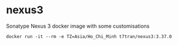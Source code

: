 # nexus3
Sonatype Nexus 3 docker image with some customisations

    docker run -it --rm -e TZ=Asia/Ho_Chi_Minh t7tran/nexus3:3.37.0
